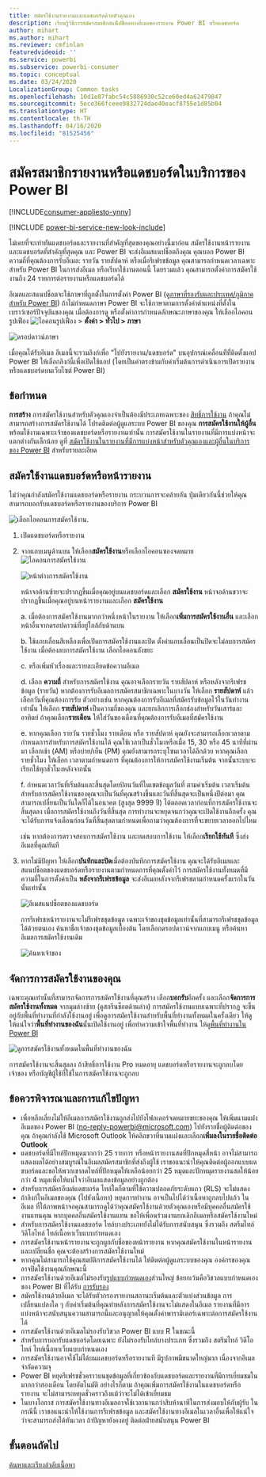```yaml
---
title: สมัครใช้งานรายงานและแดชบอร์ดด้วยตัวคุณเอง
description: เรียนรู้วิธีการสมัครสมาชิกสแน็ปช็อตทางอีเมลของรายงาน Power BI หรือแดชบอร์ด
author: mihart
ms.author: mihart
ms.reviewer: cmfinlan
featuredvideoid: ''
ms.service: powerbi
ms.subservice: powerbi-consumer
ms.topic: conceptual
ms.date: 03/24/2020
LocalizationGroup: Common tasks
ms.openlocfilehash: 10d1e87fabc54c5886930c52ce60ed4a62479847
ms.sourcegitcommit: 5ece366fceee9832724dae40eacf8755e1d85b04
ms.translationtype: HT
ms.contentlocale: th-TH
ms.lasthandoff: 04/16/2020
ms.locfileid: "81525456"
---
```

# <a name="subscribe-to-a-report-or-dashboard-in-the-power-bi-service"></a>สมัครสมาชิกรายงานหรือแดชบอร์ดในบริการของ Power BI 

[!INCLUDE[consumer-appliesto-ynny](../includes/consumer-appliesto-ynny.md)]

[!INCLUDE [power-bi-service-new-look-include](../includes/power-bi-service-new-look-include.md)]

ไม่เคยที่จะเท่าทันแดชบอร์ดและรายงานที่สำคัญที่สุดของคุณอย่างนี้มาก่อน สมัครใช้งานหน้ารายงานและแดชบอร์ดที่สำคัญที่สุดคุณ และ Power BI จะส่งอีเมสแนปช็อตถึงคุณ คุณบอก Power BI ความถี่ที่คุณต้องการรับอีเมล: รายวัน รายสัปดาห์ หรือเมื่อรีเฟรชข้อมูล คุณสามารถกำหนดเวลาเฉพาะสำหรับ Power BI ในการส่งอีเมล หรือเรียกใช้งานตอนนี้  โดยรวมแล้ว คุณสามารถตั้งค่าการสมัครใช้งานถึง 24 รายการต่อรายงานหรือแดชบอร์ดได้

อีเมลและสแนปช็อตจะใช้ภาษาที่ถูกตั้งในการตั้งค่า Power BI (ดู[ภาษาที่รองรับและประเทศ/ภูมิภาคสำหรับ Power BI](../supported-languages-countries-regions.md)) ถ้าไม่กำหนดภาษา Power BI จะใช้ภาษาตามการตั้งค่าตำแหน่งที่ตั้งในเบราว์เซอร์ปัจจุบันของคุณ เมื่อต้องการดู หรือตั้งค่าการกำหนดลักษณะภาษาของคุณ ให้เลือกไอคอนรูปเฟือง ![ไอคอนรูปเฟือง](./media/end-user-subscribe/power-bi-settings-icon.png) >  **ตั้งค่า > ทั่วไป > ภาษา** 

![ดรอปดาวน์ภาษา](./media/end-user-subscribe/power-bi-language.png)

เมื่อคุณได้รับอีเมล อีเมลนี้จะรวมลิงก์เพื่อ "ไปยังรายงาน/แดชบอร์ด" บนอุปกรณ์เคลื่อนท่ีที่่ติดตั้งแอป Power BI ให้เลือกลิงก์นี้เพื่อเปิดใช้แอป (โดยเป็นค่าตรงข้ามกับค่าเริ่มต้นการดำเนินการเปิดรายงานหรือแดชบอร์ดบนเว็บไซต์ Power BI)


## <a name="requirements"></a>ข้อกำหนด
**การสร้าง** การสมัครใช้งานสำหรับตัวคุณเองจำเป็นต้องมีประเภทเฉพาะของ [สิทธิ์การใช้งาน](end-user-license.md) ถ้าคุณไม่สามารถสร้างการสมัครใช้งานได้ โปรดติดต่อผู้ดูแลระบบ Power BI ของคุณ **การสมัครใช้งานให้ผู้อื่น** พร้อมใช้งานเฉพาะเจ้าของแดชบอร์ดหรือรายงานเท่านั้น การสมัครใช้งานในรายงานที่มีการแบ่งหน้าจะแตกต่างกันเล็กน้อย ดูที่ [สมัครใช้งานในรายงานที่มีการแบ่งหน้าสำหรับตัวคุณเองและผู้อื่นในบริการของ Power BI](paginated-reports-subscriptions.md) สำหรับรายละเอียด 

## <a name="subscribe-to-a-dashboard-or-a-report-page"></a>สมัครใช้งานแดชบอร์ดหรือหน้ารายงาน
ไม่ว่าคุณกำลังสมัครใช้งานแดชบอร์ดหรือรายงาน กระบวนการจะคล้ายกัน ปุ่มเดียวกันนี้ช่วยให้คุณสามารถบอกรับแดชบอร์ดหรือรายงานของบริการ Power BI
 
![เลือกไอคอนการสมัครใช้งาน](./media/end-user-subscribe/power-bi-subscribe.png).

1. เปิดแดชบอร์ดหรือรายงาน
2. จากแถบเมนูด้านบน ให้เลือก**สมัครใช้งาน**หรือเลือกไอคอนซองจดหมาย![ไอคอนการสมัครใช้งาน](./media/end-user-subscribe/power-bi-icon-envelope.png)
   


   ![หน้าต่างการสมัครใช้งาน](./media/end-user-subscribe/power-bi-emails-numbered.png)
    
    หน้าจอด้านซ้ายจะปรากฏขึ้นเมื่อคุณอยู่บนแดชบอร์ดและเลือก **สมัครใช้งาน** หน้าจอด้านขวาจะปรากฏขึ้นเมื่อคุณอยู่บนหน้ารายงานและเลือก **สมัครใช้งาน** 
    
    a. เมื่อต้องการสมัครใช้งานมากกว่าหนึ่งหน้าในรายงาน ให้เลือก**เพิ่มการสมัครใช้งานอื่น** และเลือกหน้าอื่นจากดรอปดาวน์ที่อยู่ใกล้กับด้านบน

    b. ใช้แถบเลื่อนสีเหลืองเพื่อเปิดการสมัครใช้งานและปิด  ตั้งค่าแถบเลื่อนเป็นปิดจะไม่ลบการสมัครใช้งาน เมื่อต้องลบการสมัครใช้งาน เลือกไอคอนถังขยะ

    c. หรือเพิ่มหัวเรื่องและรายละเอียดข้อความอีเมล 

    d. เลือก **ความถี่** สำหรับการสมัครใช้งาน  คุณอาจเลือกรายวัน รายสัปดาห์ หรือหลังจากรีเฟรชข้อมูล (รายวัน)  หากต้องการรับอีเมลการสมัครสมาชิกเฉพาะในบางวัน ให้เลือก **รายสัปดาห์** แล้วเลือกวันที่คุณต้องการรับ  ตัวอย่างเช่น หากคุณต้องการรับอีเมลที่สมัครรับข้อมูลไว้ในวันทำงานเท่านั้น ให้เลือก **รายสัปดาห์** เป็นความถี่ของคุณ และยกเลิกการเลือกช่องสำหรับวันเสาร์และอาทิตย์ ถ้าคุณเลือก**รายเดือน** ให้ใส่วันของเดือนที่คุณต้องการรับอีเมลที่สมัครใช้งาน   

    e. หากคุณเลือก รายวัน รายชั่วโมง รายเดือน หรือ รายสัปดาห์ คุณยังจะสามารถเลือกเวลาตามกำหนดการสำหรับการสมัครใช้งานได้ คุณใช้เวลาเป็นชั่วโมงหรือเมื่อ 15, 30 หรือ 45 นาทีที่ผ่านมา เลือกเช้า (AM) หรือบ่าย/เย็น (PM) คุณยังสามารถระบุโซนเวลาได้อีกด้วย หากคุณเลือก รายชั่วโมง ให้เลือก เวลาตามกำหนดการ ที่คุณต้องการให้การสมัครใช้งานเริ่มต้น จากนั้นระบบจะเรียกใช้ทุกชั่วโมงหลังจากนั้น  

    f. กำหนดเวลาวันที่เริ่มต้นและสิ้นสุดโดยป้อนวันที่ในเขตข้อมูลวันที่ ตามค่าเริ่มต้น เวลาเริ่มต้นสำหรับการสมัครใช้งานของคุณจะเป็นวันที่คุณสร้างขึ้นและวันที่สิ้นสุดจะเป็นหนึ่งปีต่อมา คุณสามารถเปลี่ยนเป็นวันใดก็ได้ในอนาคต (สูงสุด 9999 ปี) ได้ตลอดเวลาก่อนที่การสมัครใช้งานจะสิ้นสุดลง เมื่อการสมัครใช้งานถึงวันที่สิ้นสุด การทำงานจะหยุดจนกว่าคุณจะเปิดใช้งานอีกครั้ง  คุณจะได้รับการแจ้งเตือนก่อนวันที่สิ้นสุดตามกำหนดเพื่อถามว่าคุณต้องการที่จะขยายเวลาออกไปไหม     

    เช่น หากต้องการตรวจสอบการสมัครใช้งาน และทดสอบการใช้งาน ให้เลือก**เรียกใช้ทันที**  ซึ่งส่งอีเมลที่คุณทันที 

3. หากไม่มีปัญหา ให้เลือก**บันทึกและปิด**เมื่อต้องบันทึกการสมัครใช้งาน คุณจะได้รับอีเมลและสแนปช็อตของแดชบอร์ดหรือรายงานตามกำหนดการที่คุณตั้งค่าไว้ การสมัครใช้งานทั้งหมดที่มีความถี่ในการตั้งค่าเป็น **หลังจากรีเฟรชข้อมูล** จะส่งอีเมลหลังจากรีเฟรชตามกำหนดครั้งแรกในวันนั้นเท่านั้น
   
   ![อีเมสแนปช็อตของแดชบอร์ด](media/end-user-subscribe/power-bi-email-old.png)
   
    การรีเฟรชหน้ารายงานจะไม่รีเฟรชชุดข้อมูล เฉพาะเจ้าของชุดข้อมูลเท่านั้นที่สามารถรีเฟรชชุดข้อมูลได้ด้วยตนเอง ค้นหาชื่อเจ้าของชุดข้อมูลเบื้องต้น โดยเลือกดรอปดาวน์จากแถบเมนู หรือค้นหาอีเมลการสมัครใช้งานเดิม
   
    ![ค้นหาเจ้าของ](./media/end-user-subscribe/power-bi-owner.png)


## <a name="manage-your-subscriptions"></a>จัดการการสมัครใช้งานของคุณ
เฉพาะคุณเท่านั้นที่สามารถจัดการการสมัครใช้งานที่คุณสร้าง เลือก**บอกรับ**อีกครั้ง และเลือก**จัดการการสมัครใช้งานทั้งหมด** จากมุมล่างซ้าย (ดูสกรีนช็อตด้านล่าง) การสมัครใช้งานแบบเฉพาะที่ปรากฏ จะขึ้นอยู่กับพื้นที่ทำงานที่กำลังใช้งานอยู่ เพื่อดูการสมัครใช้งานสำหรับพื้นที่ทำงานทั้งหมดในครั้งเดียว ให้ดูให้แน่ใจว่า**พื้นที่ทำงานของฉัน**นั้นเปิดใช้งานอยู่ เพื่อทำความเข้าใจพื้นที่ทำงาน ให้ดู[พื้นที่ทำงานใน Power BI](end-user-workspaces.md) 

![ดูการสมัครใช้งานทั้งหมดในพื้นที่ทำงานของฉัน](./media/end-user-subscribe/power-bi-manage-subscriptions.png)

การสมัครใช้งานจะสิ้นสุดลง ถ้าสิทธิ์การใช้งาน Pro หมดอายุ แดชบอร์ดหรือรายงานจะถูกลบโดยเจ้าของ หรือบัญชีผู้ใช้ที่ใช้ในการสมัครใช้งานจะถูกลบ

## <a name="considerations-and-troubleshooting"></a>ข้อควรพิจารณาและการแก้ไขปัญหา
* เพื่อหลีกเลี่ยงไม่ให้อีเมลการสมัครใช้งานถูกส่งไปยังโฟลเดอร์จดหมายขยะของคุณ ให้เพิ่มนามแฝงอีเมลของ Power BI (no-reply-powerbi@microsoft.com) ไปยังรายชื่อผู้ติดต่อของคุณ ถ้าคุณกำลังใช้ Microsoft Outlook ให้คลิกขวาที่นามแฝงและเลือก**เพิ่มลงในรายชื่อติดต่อ Outlook** 
* แดชบอร์ดที่มีไทล์ปักหมุดมากกว่า 25 รายการ หรือหน้ารายงานสดที่ปักหมุดสี่หน้า อาจไม่สามารถแสดงผลได้อย่างสมบูรณ์ในอีเมลสมัครสมาชิกที่ส่งถึงผู้ใช้ เราขอแนะนำให้คุณติดต่อผู้ออกแบบแดชบอร์ดและขอให้พวกเขาลดไทล์ที่ปักหมุดให้เหลือน้อยกว่า 25 หมุดและปักหมุดรายงานสดให้น้อยกว่า 4 หมุดเพื่อให้แน่ใจว่าอีเมลแสดงข้อมูลอย่างถูกต้อง  
* สำหรับการสมัครอีเมล์แดชบอร์ด ไทล์ใดก็ตามที่ใช้ความปลอดภัยระดับแถว (RLS) จะไม่แสดง  
* ถ้าลิงก์ในอีเมลของคุณ (ไปยังเนื้อหา) หยุดการทำงาน อาจเป็นไปได้ว่าเนื้อหาถูกลบไปแล้ว ในอีเมล ที่ใต้ภาพหน้าจอคุณสามารถดูได้ว่าคุณสมัครใช้งานด้วยตัวคุณเองหรือมีบุคคลอื่นสมัครใช้งานแทนคุณ หากบุคคลอื่นสมัครใช้งานแทน ขอให้เพื่อนร่วมงานยกเลิกอีเมลหรือสมัครใช้งานใหม่
* สำหรับการสมัครใช้งานแดชบอร์ด ไทล์บางประเภทยังไม่ได้รับการสนับสนุน ซึ่งรวมถึง สตรีมไทล์ วิดีโอไทล์ ไทล์เนื้อหาเว็บแบบกำหนดเอง 
* การสมัครใช้งานหน้ารายงานจะถูกผูกกับชื่อของหน้ารายงาน หากคุณสมัครใช้งานในหน้ารายงานและเปลี่ยนชื่อ คุณจะต้องสร้างการสมัครใช้งานใหม่
* หากคุณไม่สามารถใช้คุณสมบัติการสมัครใช้งานได้ ให้ติดต่อผู้ดูแลระบบของคุณ องค์กรของคุณอาจปิดใช้งานคุณลักษณะนี้  
* การสมัครใช้งานด้วยอีเมล่ไม่รองรับ[รูปแบบกำหนดเอง](../developer/visuals/power-bi-custom-visuals.md)ส่วนใหญ่  ข้อยกเว้นคือวิชวลแบบกำหนดเองของ Power BI ที่ได้รับ [การรับรอง](../developer/visuals/power-bi-custom-visuals-certified.md)    
* สมัครใช้งานด้วยอีเมล จะได้รับตัวกรองรายงานสถานะเริ่มต้นและตัวแบ่งส่วนข้อมูล การเปลี่ยนแปลงใด ๆ กับค่าเริ่มต้นที่คุณทำหลังการสมัครใช้งานจะไม่แสดงในอีเมล รายงานที่มีการแบ่งหน้าจะสนับสนุนความสามารถนี้และอนุญาตให้คุณตั้งค่าพารามิเตอร์เฉพาะต่อการสมัครใช้งานได้  
* การสมัครใช้งานด้วยอีเมลไม่รองรับวิชวล Power BI แบบ R ในขณะนี้  
* สำหรับการบอกรับแดชบอร์ดโดยเฉพาะ ยังไม่รองรับไทล์บางประเภท  ซึ่งรวมถึง สตรีมไทล์ วิดีโอไทล์ ไทล์เนื้อหาเว็บแบบกำหนดเอง     
* การสมัครใช้งานอาจใช้ไม่ได้บนแดชบอร์ดหรือรายงานที มีรูปภาพมีขนาดใหญ่มาก เนื่องจากอีเมลจำกัดความจุ    
* Power BI หยุดรีเฟรชชั่วคราวบนชุดข้อมูลที่เกี่ยวข้องกับแดชบอร์ดและรายงานที่มีการเยี่ยมชมในมากกว่าสองเดือน โดยอัตโนมัติ  อย่างไรก็ตาม ถ้าคุณเพิ่มการสมัครใช้งานในแดชบอร์ดหรือรายงาน จะไม่สามารถหยุดชั่วคราวถึงแม้ว่าจะไม่ได้เข้าเยี่ยมชม
* ในบางโอกาส การสมัครใช้งานทางอีเมลอาจใช้เวลานานกว่าสิบห้านาทีในการส่งมอบให้กับผู้รับ  ในกรณีนี้ เราขอแนะนำให้ใช้งานการรีเฟรชข้อมูล และสมัครใช้งานทางอีเมลในเวลาอื่นเพื่อให้แน่ใจว่าจะสามารถส่งได้ทันเวลา  ถ้าปัญหายังคงอยู่ ติดต่อฝ่ายสนับสนุน Power BI

## <a name="next-steps"></a>ขั้นตอนถัดไป

[ค้นหาและเรียงลำดับเนื้อหา](end-user-search-sort.md)
